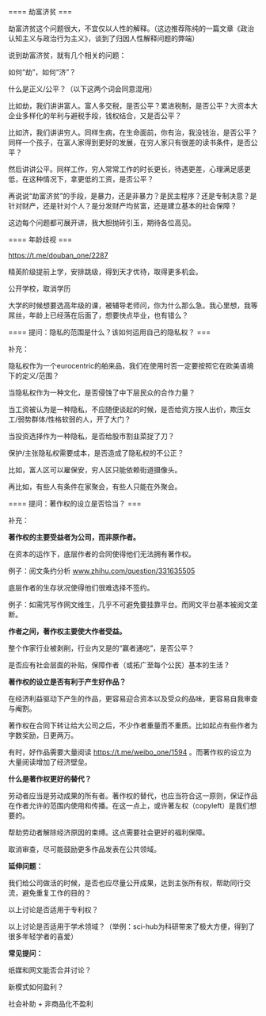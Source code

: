 ==== 劫富济贫 ===

劫富济贫这个问题很大，不宜仅以人性的解释。（这边推荐陈纯的一篇文章《政治认知主义与政治行为主义》，谈到了归因人性解释问题的弊端）

说到劫富济贫，就有几个相关的问题：

如何“劫”，如何“济”？

什么是正义/公平？（以下这两个词会同意混用）

比如劫，我们讲讲富人。富人多交税，是否公平？累进税制，是否公平？大资本大企业多样化的牟利与避税手段，钱权结合，又是否公平？

比如济，我们讲讲穷人。同样生病，在生命面前，你有治，我没钱治，是否公平？同样一个孩子，在富人家得到更好的发展，在穷人家只有很差的读书条件，是否公平？

然后讲讲公平。同样工作，穷人常常工作的时长更长，待遇更差，心理满足感更低，在这种情况下，拿更低的工资，是否公平？

再说说“劫富济贫”的手段，是暴力，还是非暴力？是民主程序？还是专制决意？是针对财产，还是针对个人？是分发财产均贫富，还是建立基本的社会保障？

这边每个问题都可展开讲，我大胆抛砖引玉，期待各位高见。

==== 年龄歧视 ===

https://t.me/douban_one/2287

精英阶级提前上学，安排跳级，得到天才优待，取得更多机会。

公开学校，取消学历

大学的时候想要选高年级的课，被辅导老师问，你为什么那么急。我心里想，我等屌丝，年龄上已经落在后面了，想要快点毕业，也有错么？

==== 提问：隐私的范围是什么？该如何运用自己的隐私权？ ===

补充：

隐私权作为一个eurocentric的舶来品，我们在使用时否一定要按照它在欧美语境下的定义/范围？

当隐私权作为一种文化，是否侵蚀了中下层民众的合作力量？

当工资被认为是一种隐私，不应随便谈起的时候，是否给资方按人出价，欺压女工/弱势群体/性格软弱的人，开了大门？

当投资选择作为一种隐私，是否给股市割韭菜捉了刀？

保护/主张隐私权需要成本，是否造成了隐私权的不公正？

比如，富人区可以雇保安，穷人区只能依赖街道摄像头。

再比如，有些人有条件在家聚会，有些人只能在外聚会。

==== 提问：著作权的设立是否恰当？ ===

补充：

**著作权的主要受益者为公司，而非原作者。**

在资本的运作下，底层作者的合同使得他们无法拥有著作权。

例子：阅文条约分析 www.zhihu.com/question/331635505

底层作者的生存状况使得他们很难选择不签约。

例子：如需凭写作网文维生，几乎不可避免要挂靠平台。而网文平台基本被阅文垄断。

**作者之间，著作权主要使大作者受益。**

整个作家行业被剥削，行业内又是的“赢者通吃”，是否公平？

是否应有社会层面的补贴，保障作者（或拓广至每个公民）基本的生活？

**著作权的设立是否有利于产生好作品？**

在经济利益驱动下产生的作品，更容易迎合资本以及受众的品味，更容易自我审查与阉割。

著作权在合同下转让给大公司之后，不少作者重量而不重质。比如起点有些作者为字数奖励，日更两万。

有时，好作品需要大量阅读 https://t.me/weibo_one/1594 。而著作权的设立为大量阅读增加了经济壁垒。

**什么是著作权更好的替代？**

劳动者应当是劳动成果的所有者。著作权的替代，也应当符合这一原则，保证作品在作者允许的范围内使用和传播。在这一点上，或许著左权（copyleft）是我们想要的。

帮助劳动者解除经济原因的束缚。这点需要社会更好的福利保障。

取消审查，尽可能鼓励更多作品发表在公共领域。

**延伸问题：**

我们给公司做活的时候，是否也应尽量公开成果，达到主张所有权，帮助同行交流，避免重复工作的目的？

以上讨论是否适用于专利权？

以上讨论是否适用于学术领域？（举例：sci-hub为科研带来了极大方便，得到了很多年轻学者的喜爱）

**常见提问：**

纸媒和网文能否合并讨论？

新模式如何盈利？

社会补助 + 非商品化不盈利